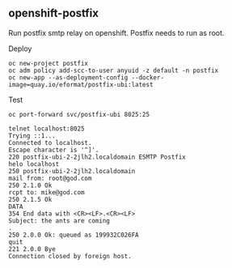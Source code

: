 ## openshift-postfix

Run postfix smtp relay on openshift. Postfix needs to run as root.

Deploy
```
oc new-project postfix
oc adm policy add-scc-to-user anyuid -z default -n postfix
oc new-app --as-deployment-config --docker-image=quay.io/eformat/postfix-ubi:latest
```

Test
```
oc port-forward svc/postfix-ubi 8025:25

telnet localhost:8025
Trying ::1...
Connected to localhost.
Escape character is '^]'.
220 postfix-ubi-2-2jlh2.localdomain ESMTP Postfix
helo localhost
250 postfix-ubi-2-2jlh2.localdomain
mail from: root@god.com
250 2.1.0 Ok
rcpt to: mike@god.com
250 2.1.5 Ok
DATA
354 End data with <CR><LF>.<CR><LF>
Subject: the ants are coming
.
250 2.0.0 Ok: queued as 199932C026FA
quit
221 2.0.0 Bye
Connection closed by foreign host.
```
